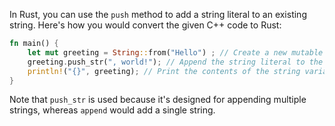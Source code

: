 In Rust, you can use the `push` method to add a string literal to an existing string. Here's how you would convert the given C++ code to Rust:

```rust
fn main() {
    let mut greeting = String::from("Hello") ; // Create a new mutable empty string
    greeting.push_str(", world!"); // Append the string literal to the string variable
    println!("{}", greeting); // Print the contents of the string variable after the append operation
}
```

Note that `push_str` is used because it's designed for appending multiple strings, whereas `append` would add a single string.
